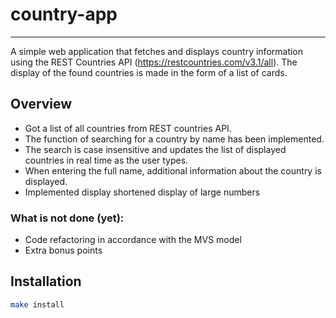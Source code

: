 # country-app
-------
A simple web application that fetches and displays country information using the REST Countries API (https://restcountries.com/v3.1/all).
The display of the found countries is made in the form of a list of cards.
## Overview
- Got a list of all countries from REST countries API.
- The function of searching for a country by name has been implemented.
- The search is case insensitive and updates the list of displayed countries in real time as the user types.
- When entering the full name, additional information about the country is displayed.
- Implemented display shortened display of large numbers

### What is not done (yet):
- Code refactoring in accordance with the MVS model
- Extra bonus points
## Installation

```sh
make install
```
